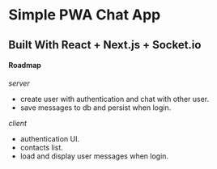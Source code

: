 # Simple PWA Chat App

## Built With React + Next.js + Socket.io 

#### Roadmap

*server*
* create user with authentication and chat with other user.
* save messages to db and persist when login.

*client*
* authentication UI.
* contacts list.
* load and display user messages when login. 